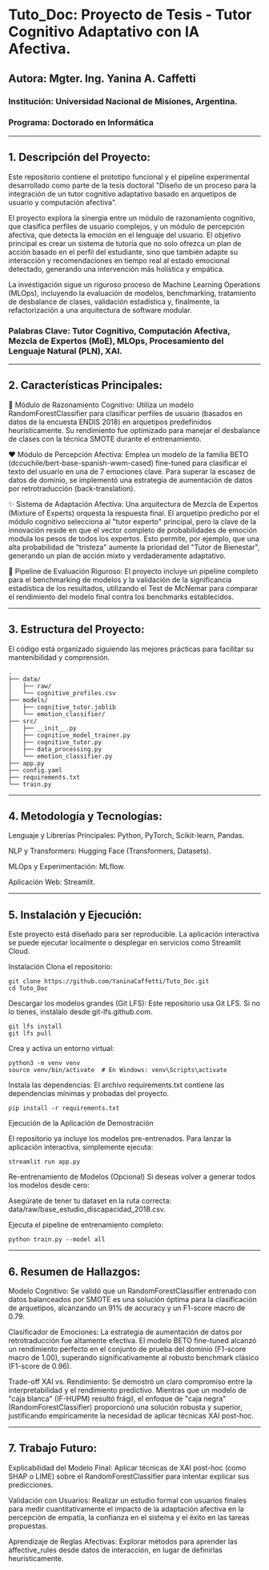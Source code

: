 # Tuto_Doc: Proyecto de Tesis - Tutor Cognitivo Adaptativo con IA Afectiva.

## Autora: Mgter. Ing. Yanina A. Caffetti

### Institución: Universidad Nacional de Misiones, Argentina.

### Programa: Doctorado en Informática

---

## 1. Descripción del Proyecto:
   
Este repositorio contiene el prototipo funcional y el pipeline experimental desarrollado como parte de la tesis doctoral "Diseño de un proceso para la integración de un tutor cognitivo adaptativo basado en arquetipos de usuario y computación afectiva".

El proyecto explora la sinergia entre un módulo de razonamiento cognitivo, que clasifica perfiles de usuario complejos, y un módulo de percepción afectiva, que detecta la emoción en el lenguaje del usuario. El objetivo principal es crear un sistema de tutoría que no solo ofrezca un plan de acción basado en el perfil del estudiante, sino que también adapte su interacción y recomendaciones en tiempo real al estado emocional detectado, generando una intervención más holística y empática.

La investigación sigue un riguroso proceso de Machine Learning Operations (MLOps), incluyendo la evaluación de modelos, benchmarking, tratamiento de desbalance de clases, validación estadística y, finalmente, la refactorización a una arquitectura de software modular.

### Palabras Clave: Tutor Cognitivo, Computación Afectiva, Mezcla de Expertos (MoE), MLOps, Procesamiento del Lenguaje Natural (PLN), XAI.

---

## 2. Características Principales:
   
🧠 Módulo de Razonamiento Cognitivo: Utiliza un modelo RandomForestClassifier para clasificar perfiles de usuario (basados en datos de la encuesta ENDIS 2018) en arquetipos predefinidos heurísticamente. Su rendimiento fue optimizado para manejar el desbalance de clases con la técnica SMOTE durante el entrenamiento.

❤️ Módulo de Percepción Afectiva: Emplea un modelo de la familia BETO (dccuchile/bert-base-spanish-wwm-cased) fine-tuned para clasificar el texto del usuario en una de 7 emociones clave. Para superar la escasez de datos de dominio, se implementó una estrategia de aumentación de datos por retrotraducción (back-translation).

✨ Sistema de Adaptación Afectiva: Una arquitectura de Mezcla de Expertos (Mixture of Experts) orquesta la respuesta final. El arquetipo predicho por el módulo cognitivo selecciona al "tutor experto" principal, pero la clave de la innovación reside en que el vector completo de probabilidades de emoción modula los pesos de todos los expertos. Esto permite, por ejemplo, que una alta probabilidad de "tristeza" aumente la prioridad del "Tutor de Bienestar", generando un plan de acción mixto y verdaderamente adaptativo.

🔬 Pipeline de Evaluación Riguroso: El proyecto incluye un pipeline completo para el benchmarking de modelos y la validación de la significancia estadística de los resultados, utilizando el Test de McNemar para comparar el rendimiento del modelo final contra los benchmarks establecidos.

---

## 3. Estructura del Proyecto:
   
El código está organizado siguiendo las mejores prácticas para facilitar su mantenibilidad y comprensión.
````
.
├── data/
│   ├── raw/
│   └── cognitive_profiles.csv
├── models/
│   ├── cognitive_tutor.joblib
│   └── emotion_classifier/
├── src/
│   ├── __init__.py
│   ├── cognitive_model_trainer.py
│   ├── cognitive_tutor.py
│   ├── data_processing.py
│   └── emotion_classifier.py
├── app.py
├── config.yaml
├── requirements.txt
└── train.py

````
---

## 4. Metodología y Tecnologías:
   
Lenguaje y Librerías Principales: Python, PyTorch, Scikit-learn, Pandas.

NLP y Transformers: Hugging Face (Transformers, Datasets).

MLOps y Experimentación: MLflow.

Aplicación Web: Streamlit.

---

## 5. Instalación y Ejecución:
   
Este proyecto está diseñado para ser reproducible. La aplicación interactiva se puede ejecutar localmente o desplegar en servicios como Streamlit Cloud.

Instalación
Clona el repositorio:

```
git clone https://github.com/YaninaCaffetti/Tuto_Doc.git
cd Tuto_Doc
```

Descargar los modelos grandes (Git LFS):
Este repositorio usa Git LFS. Si no lo tienes, instálalo desde git-lfs.github.com.

```
git lfs install
git lfs pull
```

Crea y activa un entorno virtual:

```
python3 -m venv venv
source venv/bin/activate  # En Windows: venv\Scripts\activate
```

Instala las dependencias:
El archivo requirements.txt contiene las dependencias mínimas y probadas del proyecto.

```
pip install -r requirements.txt
```
Ejecución de la Aplicación de Demostración

El repositorio ya incluye los modelos pre-entrenados. Para lanzar la aplicación interactiva, simplemente ejecuta:

```
streamlit run app.py
```
Re-entrenamiento de Modelos (Opcional)
Si deseas volver a generar todos los modelos desde cero:

Asegúrate de tener tu dataset en la ruta correcta: data/raw/base_estudio_discapacidad_2018.csv.

Ejecuta el pipeline de entrenamiento completo:

```
python train.py --model all
```

---

## 6. Resumen de Hallazgos:
   
Modelo Cognitivo: Se validó que un RandomForestClassifier entrenado con datos balanceados por SMOTE es una solución óptima para la clasificación de arquetipos, alcanzando un 91% de accuracy y un F1-score macro de 0.79.

Clasificador de Emociones: La estrategia de aumentación de datos por retrotraducción fue altamente efectiva. El modelo BETO fine-tuned alcanzó un rendimiento perfecto en el conjunto de prueba del dominio (F1-score macro de 1.00), superando significativamente al robusto benchmark clásico (F1-score de 0.96).

Trade-off XAI vs. Rendimiento: Se demostró un claro compromiso entre la interpretabilidad y el rendimiento predictivo. Mientras que un modelo de "caja blanca" (IF-HUPM) resultó frágil, el enfoque de "caja negra" (RandomForestClassifier) proporcionó una solución robusta y superior, justificando empíricamente la necesidad de aplicar técnicas XAI post-hoc.

---

## 7. Trabajo Futuro:
   
Explicabilidad del Modelo Final: Aplicar técnicas de XAI post-hoc (como SHAP o LIME) sobre el RandomForestClassifier para intentar explicar sus predicciones.

Validación con Usuarios: Realizar un estudio formal con usuarios finales para medir cuantitativamente el impacto de la adaptación afectiva en la percepción de empatía, la confianza en el sistema y el éxito en las tareas propuestas.

Aprendizaje de Reglas Afectivas: Explorar métodos para aprender las affective_rules desde datos de interacción, en lugar de definirlas heurísticamente.

